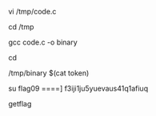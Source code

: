 vi /tmp/code.c

cd /tmp

gcc code.c -o binary

cd

/tmp/binary $(cat token)


su flag09 ====] f3iji1ju5yuevaus41q1afiuq

getflag